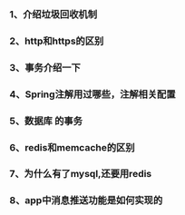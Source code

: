 ### 1、介绍垃圾回收机制

### 2、http和https的区别

### 3、事务介绍一下

### 4、Spring注解用过哪些，注解相关配置

### 5、数据库 的事务

### 6、redis和memcache的区别

### 7、为什么有了mysql,还要用redis

### 8、app中消息推送功能是如何实现的



